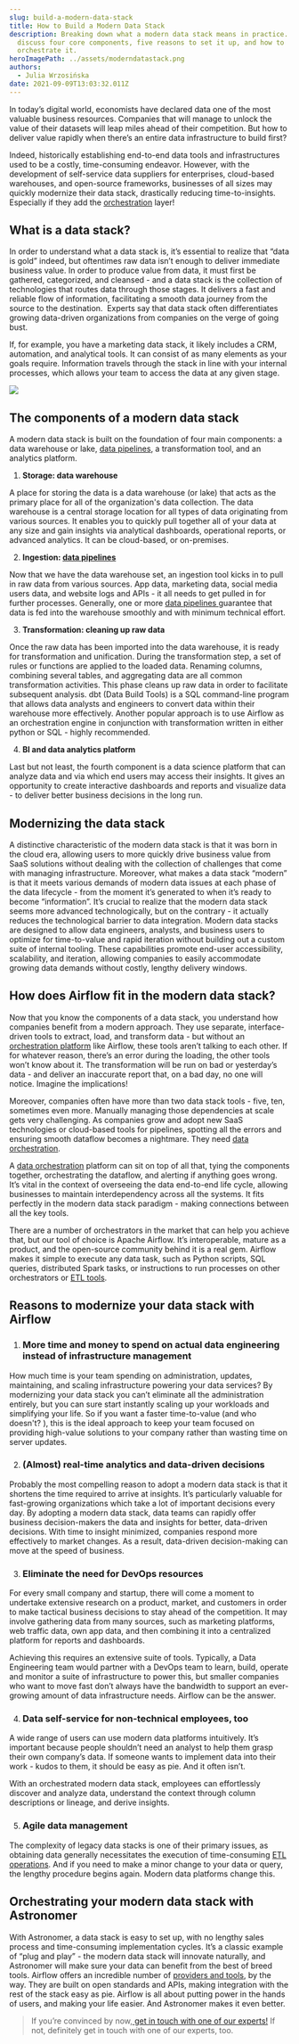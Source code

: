 ```yaml
---
slug: build-a-modern-data-stack
title: How to Build a Modern Data Stack
description: Breaking down what a modern data stack means in practice. We
  discuss four core components, five reasons to set it up, and how to
  orchestrate it.
heroImagePath: ../assets/moderndatastack.png
authors:
  - Julia Wrzosińska
date: 2021-09-09T13:03:32.011Z
---
```

In today’s digital world, economists have declared data one of the most valuable business resources. Companies that will manage to unlock the value of their datasets will leap miles ahead of their competition. But how to deliver value rapidly when there’s an entire data infrastructure to build first? 

Indeed, historically establishing end-to-end data tools and infrastructures used to be a costly, time-consuming endeavor. However, with the development of self-service data suppliers for enterprises, cloud-based warehouses, and open-source frameworks, businesses of all sizes may quickly modernize their data stack, drastically reducing time-to-insights. Especially if they add the [orchestration](https://www.astronomer.io/blog/what-is-data-orchestration) layer!

## What is a data stack?



In order to understand what a data stack is, it’s essential to realize that “data is gold” indeed, but oftentimes raw data isn’t enough to deliver immediate business value. In order to produce value from data, it must first be gathered, categorized, and cleansed - and a data stack is the collection of technologies that routes data through those stages. It delivers a fast and reliable flow of information, facilitating a smooth data journey from the source to the destination.  Experts say that data stack often differentiates growing data-driven organizations from companies on the verge of going bust.



If, for example, you have a marketing data stack, it likely includes a CRM, automation, and analytical tools. It can consist of as many elements as your goals require. Information travels through the stack in line with your internal processes, which allows your team to access the data at any given stage. 

![](https://lh5.googleusercontent.com/bivonc4YBMkJunUwD4VrAFpnb_SJZfrQrF57htDZf-g2pdGa5Jeeh3TyCxN2RjgWhEJalZbN9HqOg-lM4rM8IlYtdsLLl-xCrOsTdTl8ID9JCJ3qFBC0oj7jm0rgA09DBKuMPNcz=s0)

## The components of a modern data stack

A modern data stack is built on the foundation of four main components: a data warehouse or lake, [data pipelines](https://www.astronomer.io/blog/data-pipeline), a transformation tool, and an analytics platform. 



1. **Storage: data warehouse** 

A place for storing the data is a data warehouse (or lake) that acts as the primary place for all of the organization's data collection. The data warehouse is a central storage location for all types of data originating from various sources. It enables you to quickly pull together all of your data at any size and gain insights via analytical dashboards, operational reports, or advanced analytics. It can be cloud-based, or on-premises.



2. **Ingestion: [data pipelines](https://www.astronomer.io/blog/data-pipeline)**



Now that we have the data warehouse set, an ingestion tool kicks in to pull in raw data from various sources. App data, marketing data, social media users data, and website logs and APIs - it all needs to get pulled in for further processes. Generally, one or more [data pipelines ](https://www.astronomer.io/blog/data-pipeline)guarantee that data is fed into the warehouse smoothly and with minimum technical effort. 



3. **Transformation: cleaning up raw data**



Once the raw data has been imported into the data warehouse, it is ready for transformation and unification. During the transformation step, a set of rules or functions are applied to the loaded data. Renaming columns, combining several tables, and aggregating data are all common transformation activities. This phase cleans up raw data in order to facilitate subsequent analysis. dbt (Data Build Tools) is a SQL command-line program that allows data analysts and engineers to convert data within their warehouse more effectively. Another popular approach is to use Airflow as an orchestration engine in conjunction with transformation written in either python or SQL - highly recommended.



4. **BI and data analytics platform**



Last but not least, the fourth component is a data science platform that can analyze data and via which end users may access their insights. It gives an opportunity to create interactive dashboards and reports and visualize data - to deliver better business decisions in the long run.



## Modernizing the data stack



A distinctive characteristic of the modern data stack is that it was born in the cloud era, allowing users to more quickly drive business value from SaaS solutions without dealing with the collection of challenges that come with managing infrastructure. Moreover, what makes a data stack “modern” is that it meets various demands of modern data issues at each phase of the data lifecycle - from the moment it’s generated to when it’s ready to become “information”. It’s crucial to realize that the modern data stack seems more advanced technologically, but on the contrary - it actually reduces the technological barrier to data integration. Modern data stacks are designed to allow data engineers, analysts, and business users to optimize for time-to-value and rapid iteration without building out a custom suite of internal tooling. These capabilities promote end-user accessibility, scalability, and iteration, allowing companies to easily accommodate growing data demands without costly, lengthy delivery windows.



## How does Airflow fit in the modern data stack?



Now that you know the components of a data stack, you understand how companies benefit from a modern approach. They use separate, interface-driven tools to extract, load, and transform data - but without an [orchestration platform](https://www.astronomer.io/blog/what-is-data-orchestration) like Airflow, these tools aren’t talking to each other. If for whatever reason, there’s an error during the loading, the other tools won’t know about it. The transformation will be run on bad or yesterday’s data - and deliver an inaccurate report that, on a bad day, no one will notice. Imagine the implications!



Moreover, companies often have more than two data stack tools - five, ten, sometimes even more. Manually managing those dependencies at scale gets very challenging. As companies grow and adopt new SaaS technologies or cloud-based tools for pipelines, spotting all the errors and ensuring smooth dataflow becomes a nightmare. They need [data orchestration](https://www.astronomer.io/blog/what-is-data-orchestration).



A [data orchestration](https://www.astronomer.io/blog/what-is-data-orchestration) platform can sit on top of all that, tying the components together, orchestrating the dataflow, and alerting if anything goes wrong. It’s vital in the context of overseeing the data end-to-end life cycle, allowing businesses to maintain interdependency across all the systems. It fits perfectly in the modern data stack paradigm - making connections between all the key tools. 



There are a number of orchestrators in the market that can help you achieve that, but our tool of choice is Apache Airflow. It’s interoperable, mature as a product, and the open-source community behind it is a real gem. Airflow makes it simple to execute any data task, such as Python scripts, SQL queries, distributed Spark tasks, or instructions to run processes on other orchestrators or [ETL tools](https://www.astronomer.io/blog/build-an-etl-process).



## Reasons to modernize your data stack with Airflow

1. ### More time and money to spend on actual data engineering instead of infrastructure management

How much time is your team spending on administration, updates, maintaining, and scaling infrastructure powering your data services? By modernizing your data stack you can’t eliminate all the administration entirely, but you can sure start instantly scaling up your workloads and simplifying your life. So if you want a faster time-to-value (and who doesn't? ), this is the ideal approach to keep your team focused on providing high-value solutions to your company rather than wasting time on server updates.

2. ### (Almost) real-time analytics and data-driven decisions

Probably the most compelling reason to adopt a modern data stack is that it shortens the time required to arrive at insights. It’s particularly valuable for fast-growing organizations which take a lot of important decisions every day. By adopting a modern data stack, data teams can rapidly offer business decision-makers the data and insights for better, data-driven decisions. With time to insight minimized, companies respond more effectively to market changes. As a result, data-driven decision-making can move at the speed of business.

3. ### Eliminate the need for DevOps resources

For every small company and startup, there will come a moment to undertake extensive research on a product, market, and customers in order to make tactical business decisions to stay ahead of the competition. It may involve gathering data from many sources, such as marketing platforms, web traffic data, own app data, and then combining it into a centralized platform for reports and dashboards.



Achieving this requires an extensive suite of tools. Typically, a Data Engineering team would partner with a DevOps team to learn, build, operate and monitor a suite of infrastructure to power this, but smaller companies who want to move fast don’t always have the bandwidth to support an ever-growing amount of data infrastructure needs. Airflow can be the answer.



4. ### Data self-service for non-technical employees, too

A wide range of users can use modern data platforms intuitively. It’s important because people shouldn’t need an analyst to help them grasp their own company’s data. If someone wants to implement data into their work - kudos to them, it should be easy as pie. And it often isn’t. 

With an orchestrated modern data stack, employees can effortlessly discover and analyze data, understand the context through column descriptions or lineage, and derive insights.

5. ### Agile data management

The complexity of legacy data stacks is one of their primary issues, as obtaining data generally necessitates the execution of time-consuming [ETL operations](https://www.astronomer.io/blog/build-an-etl-process). And if you need to make a minor change to your data or query, the lengthy procedure begins again. Modern data platforms change this.



## Orchestrating your modern data stack with Astronomer

With Astronomer, a data stack is easy to set up, with no lengthy sales process and time-consuming implementation cycles. It’s a classic example of “plug and play” - the modern data stack will innovate naturally, and Astronomer will make sure your data can benefit from the best of breed tools. Airflow offers an incredible number of [providers and tools](https://registry.astronomer.io/providers/), by the way. They are built on open standards and APIs, making integration with the rest of the stack easy as pie. Airflow is all about putting power in the hands of users, and making your life easier. And Astronomer makes it even better.

> If you’re convinced by now,[ get in touch with one of our experts!](https://www.astronomer.io/get-astronomer) If not, definitely get in touch with one of our experts, too.
